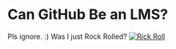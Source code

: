 # Can GitHub Be an LMS?

Pls ignore. :)
Was I just Rock Rolled?
[![Rick Roll](https://img.youtube.com/vi/dQw4w9WgXcQ/0.jpg)](https://www.youtube.com/watch?v=dQw4w9WgXcQ)

